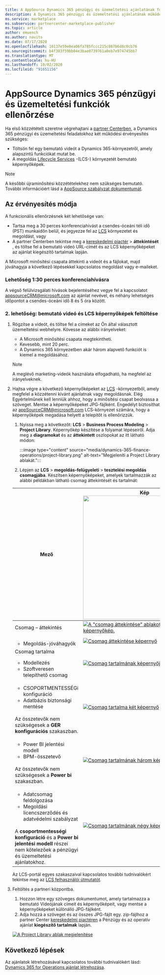 ```yaml
---
title: A AppSource Dynamics 365 pénzügyi és üzemeltetési ajánlatának funkcionális ellenőrzése az Azure Marketplace-en.
description: A Dynamics 365 pénzügyi és üzemeltetési ajánlatának működési ellenőrzése az Azure Marketplace-en.
ms.service: marketplace
ms.subservice: partnercenter-marketplace-publisher
ms.topic: article
author: emuench
ms.author: navits
ms.date: 07/17/2020
ms.openlocfilehash: 10137e59e0ea06fa785fccc215c867b6d8c0cb76
ms.sourcegitcommit: b4f303f59bb04e3bae0739761a0eb7e974745bb7
ms.translationtype: MT
ms.contentlocale: hu-HU
ms.lasthandoff: 10/02/2020
ms.locfileid: "91651156"
---
```

# <a name="appsource-dynamics-365-finance-and-operations-functional-validation"></a>AppSource Dynamics 365 pénzügyi és üzemeltetési funkciók ellenőrzése

Ha első közzétételt szeretne végrehajtani a [partner Centerben](https://partner.microsoft.com/dashboard/home), a Dynamics 365 pénzügyi és üzemeltetési feladatokhoz két működési érvényesítés szükséges:

- Töltsön fel egy bemutató videót a Dynamics 365-környezetről, amely alapszintű funkciókat mutat be.
- A megoldás [Lifecycle Services](https://lcs.dynamics.com/) -(LCS-) környezetét bemutató képernyőképek.

> [!NOTE]
> A későbbi újraminősítési közzétételekhez nem szükséges bemutató. További információért lásd a [AppSource szabályzat dokumentumát](https://docs.microsoft.com/legal/marketplace/certification-policies#1440-dynamics-365-finance-ops).

## <a name="how-to-validate"></a>Az érvényesítés módja

A funkcionális ellenőrzésnek két lehetősége van:

- Tartsa meg a 30 perces konferenciahívást a csendes-óceáni téli idő (PST) munkaidőn belül, és jegyezze fel az [LCS](https://lcs.dynamics.com/) környezetet és megoldást, vagy
- A partner Centerben tekintse meg a [kereskedelmi piactér](https://partner.microsoft.com/dashboard/commercial-marketplace/overview)  >  **áttekintését** , és töltse fel a bemutató videó URL-címét és az LCS képernyőképeket az ajánlat kiegészítő tartalmak lapján.

A Microsoft minősítési csapata áttekinti a videót és a fájlokat, majd jóváhagyja a következő lépésekkel kapcsolatos megoldást vagy e-maileket.

### <a name="option-1-30-minute-conference-call"></a>Lehetőség 1:30 perces konferenciahívásra

A végső felülvizsgálati hívások bejelentéséhez vegye fel a kapcsolatot [appsourceCRM@microsoft.com](mailto:appsourceCRM@microsoft.com) az ajánlat nevével, és néhány lehetséges időpontot a csendes-óceáni idő 8 és 5 óra között.

### <a name="option-2-upload-a-demo-video-and-lcs-screenshots"></a>2. lehetőség: bemutató videó és LCS képernyőképek feltöltése

1. Rögzítse a videót, és töltse fel a címeket az Ön által választott üzemeltetési webhelyre. Kövesse az alábbi irányelveket:

    - A Microsoft minősítési csapata megtekintheti.
    - Kevesebb, mint 20 perc.
    - A Dynamics 365 környezetben akár három alapvető funkciót is kiemel a megoldásához.

    > [!NOTE]
    > A meglévő marketing-videók használata elfogadható, ha megfelel az irányelveknek.

2. Hajtsa végre a következő képernyőképeket az [LCS](https://lcs.dynamics.com/) -környezetből, amely megfelel a közzétenni kívánt ajánlatnak vagy megoldásnak. Elég Egyértelműnek kell lenniük ahhoz, hogy a minősítési csapat beolvassa a szöveget. Mentse a képernyőképeket JPG-fájlként. Engedélyt biztosíthat az [appSourceCRM@microsoft.com](mailto:appSourceCRM@microsoft.com) LCS-környezet számára, hogy a képernyőképek megadása helyett a telepítőt is ellenőrizzük.

    1. Nyissa meg a következőt: **LCS**  >  **Business Process Modeling**  >  **Project Library**. Képernyőkép készítése a folyamat lépéseiről. Adja meg a **diagramokat** és az **áttekintett** oszlopokat az itt látható módon:

       :::image type="content" source="media/dynamics-365-finance-operations/project-library.png" alt-text="Megjeleníti a Project Library ablakát.":::

      2. Lépjen az **LCS**  >  **megoldás-felügyeleti**  >  **tesztelési megoldás csomagjába**. Készítsen képernyőképeket, amelyek tartalmazzák az alábbi példákban látható csomag áttekintését és tartalmát:

    | Mező | Kép <img src="" width="400px">|
    | --- | --- |
    | Csomag – áttekintés | [![A "csomag áttekintése" ablakot bemutató képernyőkép.](media/dynamics-365-finance-operations/package-overview-45.png)](media/dynamics-365-finance-operations/package-overview.png#lightbox) |
    | <ul><li>Megoldás-jóváhagyók</li></ul> | [![Csomag áttekintése képernyő](media/dynamics-365-finance-operations/solution-approvers-45.png)](media/dynamics-365-finance-operations/solution-approvers.png#lightbox) |
    | Csomag tartalma<ul><li>Modellezés</li><li>Szoftveresen telepíthető csomag</li></ul> | [![Csomag tartalmának képernyője](media/dynamics-365-finance-operations/package-contents-1-45.png)](media/dynamics-365-finance-operations/package-contents-1.png#lightbox) |
    | <ul><li>CSOPORTMENTESSÉGi konfiguráció</li><li>Adatbázis biztonsági mentése</li></ul><br>Az összetevők nem szükségesek a **GER konfigurációs** szakaszban. | [![Csomag tartalma két képernyő](media/dynamics-365-finance-operations/package-contents-2-45.png)](media/dynamics-365-finance-operations/package-contents-2.png#lightbox) |
    | <ul><li>Power BI jelentési modell</li><li>BPM-összetevő</li></ul><br>Az összetevők nem szükségesek a **Power bi** szakaszban. | [![Csomag tartalmának három képernyője](media/dynamics-365-finance-operations/package-contents-3-45.png)](media/dynamics-365-finance-operations/package-contents-3.png#lightbox) |
    | <ul><li>Adatcsomag feldolgozása</li><li>Megoldási licencszerződés és adatvédelmi szabályzat</li></ul><br>A **csoportmentességi konfiguráció** és a **Power bi jelentési modell** részei nem kötelezőek a pénzügyi és üzemeltetési ajánlatokhoz. | [![Csomag tartalmának négy képernyője](media/dynamics-365-finance-operations/package-contents-4-45.png)](media/dynamics-365-finance-operations/package-contents-4.png#lightbox) |

    Az LCS-portál egyes szakaszaival kapcsolatos további tudnivalókért tekintse meg az [LCS felhasználói útmutatót](https://docs.microsoft.com/dynamics365/fin-ops-core/dev-itpro/lifecycle-services/lcs-user-guide).

3. Feltöltés a partneri központba.

    1. Hozzon létre egy szöveges dokumentumot, amely tartalmazza a bemutató Videójának címeit és képernyőképeit, vagy mentse a képernyőképeket különálló JPG-fájlként.
    2. Adja hozzá a szöveget és az összes JPG-fájlt egy. zip-fájlhoz a partner Center [kereskedelmi piactéren](https://partner.microsoft.com/dashboard/commercial-marketplace/overview) a Pénzügy és az operatív ajánlat **kiegészítő tartalmak** lapján.

    [![A Project Library ablak megjelenítése](media/dynamics-365-finance-operations/supplemental-content.png)](media/dynamics-365-finance-operations/supplemental-content.png#lightbox)

## <a name="next-steps"></a>Következő lépések

Az ajánlatok létrehozásával kapcsolatos további tudnivalókért lásd: [Dynamics 365 for Operations ajánlat létrehozása](https://docs.microsoft.com/azure/marketplace/partner-center-portal/create-new-operations-offer).
